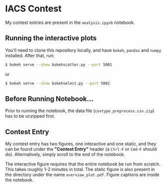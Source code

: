 # IACS Contest

My contest entries are present in the `analysis.ipynb` notebook.

## Running the interactive plots

You'll need to clone this repository locally, and have `bokeh`, `pandas` and `numpy` installed. After that, run:

```bash
$ bokeh serve --show bokehscatter.py --port 5001
```

or

```bash
$ bokeh serve --show bokehselect.py --port 5002
```



## Before Running Notebook...
Prior to running the notebook, the data file (`covtype_preprocess.csv.zip`) has to be unzipped first.


## Contest Entry
My contest entry has two figures, one interactive and one static, and they can be found under the **"Contest Entry"** header (a `Ctrl-F` or `Cmd-F` should do). Alternatively, simply scroll to the end of the notebook.

The interactive figure requires that the entire notebook be run from scratch. This takes roughly 1-2 minutes in total. The static figure is also present in the directory under the name `overview_plot.pdf`. Figure captions are inside the notebook.
